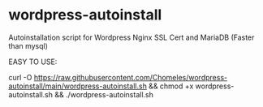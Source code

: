# wordpress-autoinstall
Autoinstallation script for Wordpress Nginx SSL Cert and MariaDB (Faster than mysql) 


EASY TO USE: 

curl -O https://raw.githubusercontent.com/Chomeles/wordpress-autoinstall/main/wordpress-autoinstall.sh && chmod +x wordpress-autoinstall.sh && ./wordpress-autoinstall.sh
